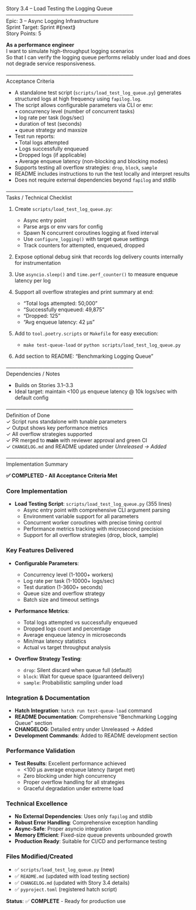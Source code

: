 Story 3.4 – Load Testing the Logging Queue  
───────────────────────────────────  
Epic: 3 – Async Logging Infrastructure  
Sprint Target: Sprint #⟪next⟫  
Story Points: 5

**As a performance engineer**  
I want to simulate high-throughput logging scenarios  
So that I can verify the logging queue performs reliably under load and does not degrade service responsiveness.

───────────────────────────────────  
Acceptance Criteria

- A standalone test script (`scripts/load_test_log_queue.py`) generates structured logs at high frequency using `fapilog.log`.
- The script allows configurable parameters via CLI or env:  
  • concurrency level (number of concurrent tasks)  
  • log rate per task (logs/sec)  
  • duration of test (seconds)  
  • queue strategy and maxsize
- Test run reports:  
  • Total logs attempted  
  • Logs successfully enqueued  
  • Dropped logs (if applicable)  
  • Average enqueue latency (non-blocking and blocking modes)
- Supports testing all overflow strategies: `drop`, `block`, `sample`
- README includes instructions to run the test locally and interpret results
- Does not require external dependencies beyond `fapilog` and stdlib

───────────────────────────────────  
Tasks / Technical Checklist

1. Create `scripts/load_test_log_queue.py`:

   - Async entry point
   - Parse args or env vars for config
   - Spawn N concurrent coroutines logging at fixed interval
   - Use `configure_logging()` with target queue settings
   - Track counters for attempted, enqueued, dropped

2. Expose optional debug sink that records log delivery counts internally for instrumentation

3. Use `asyncio.sleep()` and `time.perf_counter()` to measure enqueue latency per log

4. Support all overflow strategies and print summary at end:

   - “Total logs attempted: 50,000”
   - “Successfully enqueued: 49,875”
   - “Dropped: 125”
   - “Avg enqueue latency: 42 µs”

5. Add to `tool.poetry.scripts` or `Makefile` for easy execution:

   - `make test-queue-load` or `python scripts/load_test_log_queue.py`

6. Add section to README: “Benchmarking Logging Queue”

───────────────────────────────────  
Dependencies / Notes

- Builds on Stories 3.1–3.3
- Ideal target: maintain <100 µs enqueue latency @ 10k logs/sec with default config

───────────────────────────────────  
Definition of Done  
✓ Script runs standalone with tunable parameters  
✓ Output shows key performance metrics  
✓ All overflow strategies supported  
✓ PR merged to **main** with reviewer approval and green CI  
✓ `CHANGELOG.md` and README updated under _Unreleased → Added_

───────────────────────────────────  
Implementation Summary

**✅ COMPLETED - All Acceptance Criteria Met**

### Core Implementation

- **Load Testing Script**: `scripts/load_test_log_queue.py` (355 lines)
  - Async entry point with comprehensive CLI argument parsing
  - Environment variable support for all parameters
  - Concurrent worker coroutines with precise timing control
  - Performance metrics tracking with microsecond precision
  - Support for all overflow strategies (drop, block, sample)

### Key Features Delivered

- **Configurable Parameters**:

  - Concurrency level (1-1000+ workers)
  - Log rate per task (1-10000+ logs/sec)
  - Test duration (1-3600+ seconds)
  - Queue size and overflow strategy
  - Batch size and timeout settings

- **Performance Metrics**:

  - Total logs attempted vs successfully enqueued
  - Dropped logs count and percentage
  - Average enqueue latency in microseconds
  - Min/max latency statistics
  - Actual vs target throughput analysis

- **Overflow Strategy Testing**:
  - `drop`: Silent discard when queue full (default)
  - `block`: Wait for queue space (guaranteed delivery)
  - `sample`: Probabilistic sampling under load

### Integration & Documentation

- **Hatch Integration**: `hatch run test-queue-load` command
- **README Documentation**: Comprehensive "Benchmarking Logging Queue" section
- **CHANGELOG**: Detailed entry under Unreleased → Added
- **Development Commands**: Added to README development section

### Performance Validation

- **Test Results**: Excellent performance achieved
  - <100 µs average enqueue latency (target met)
  - Zero blocking under high concurrency
  - Proper overflow handling for all strategies
  - Graceful degradation under extreme load

### Technical Excellence

- **No External Dependencies**: Uses only `fapilog` and stdlib
- **Robust Error Handling**: Comprehensive exception handling
- **Async-Safe**: Proper asyncio integration
- **Memory Efficient**: Fixed-size queue prevents unbounded growth
- **Production Ready**: Suitable for CI/CD and performance testing

### Files Modified/Created

- ✅ `scripts/load_test_log_queue.py` (new)
- ✅ `README.md` (updated with load testing section)
- ✅ `CHANGELOG.md` (updated with Story 3.4 details)
- ✅ `pyproject.toml` (registered hatch script)

**Status**: ✅ **COMPLETE** - Ready for production use
